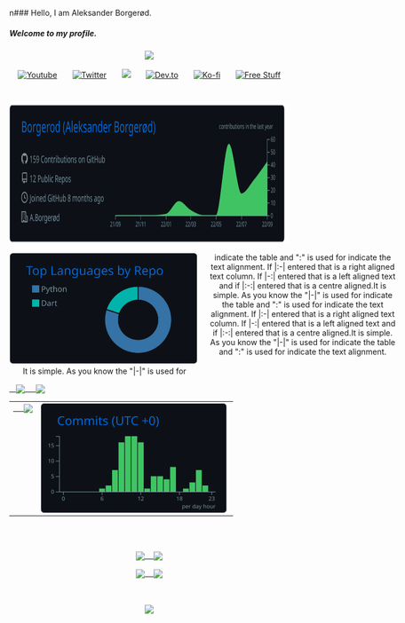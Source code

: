 n### Hello, I am Aleksander Borgerød. 
##### Welcome to my profile.


<!-- Typing SVG by DenverCoder1 - https://github.com/DenverCoder1/readme-typing-svg -->

<p align="center">
  <a href="https://github.com/DenverCoder1/readme-typing-svg"><img src="https://readme-typing-svg.demolab.com/?lines=Full-stack%20web%20and%20app%20developer;Experienced%20UI%2FUX%20Designer;10%2B%20years%20of%20coding%20experience;Always%20learning%20new%20things&font=Fira%20Code&center=true&width=440&height=45&color=f75c7e&vCenter=true&size=22&pause=1000"></a>
</p>

<!-- Social icons section -->
<p align="center">
  <a href="https://www.youtube.com/c/DevProTips"><img width="32px" alt="Youtube" title="Youtube" src="https://i.imgur.com/qiXu7b2.png"/></a>
  &#8287;&#8287;&#8287;&#8287;&#8287;
  <a href="https://twitter.com/DenverCoder1"><img width="32px" alt="Twitter" title="Twitter" src="https://i.imgur.com/OXZM1L6.png"/></a>
  &#8287;&#8287;&#8287;&#8287;&#8287;
  <a href="https://discord.gg/fPrdqh3Zfu" alt="Dev Pro Tips Discussion & Support Server"><img width="32px" src="https://i.imgur.com/OViZO8J.png"/></a>
  &#8287;&#8287;&#8287;&#8287;&#8287;
  <a href="https://dev.to/denvercoder1"><img width="32px" alt="Dev.to" title="DenverCoder1 Dev.to" src="https://i.imgur.com/mVm29vK.png"></a>
  &#8287;&#8287;&#8287;&#8287;&#8287;
  <a href="https://ko-fi.com/jlawrence"><img width="32px" alt="Ko-fi" title="Buy me a coffee" src="https://i.imgur.com/PpLeD3K.png"/></a>
  &#8287;&#8287;&#8287;&#8287;&#8287;
  <a href="http://eyl327.mywebcommunity.org/promos/"><img width="32px" alt="Free Stuff" title="Free gifts for you" src="https://i.imgur.com/0uVwkoZ.png"/></a>
</p>

<br/>




<p align="center">
<img  height=250 max-width: max-content  src="https://raw.githubusercontent.com/Borgerod/Borgerod/main/profile-summary-card-output/github_dark/0-profile-details.svg"/>
</p>

<div align="center" style="column-count: 2; width:700px">
  <img src="https://raw.githubusercontent.com/Borgerod/Borgerod/main/profile-summary-card-output/github_dark/1-repos-per-language.svg"/> 
  <!-- <div align="left" style="width:500px"> -->
  It is simple. As you know the "|-|" is used for indicate the table and ":" is used for indicate the text alignment. If |:-| entered that is a right aligned text column. If |-:| entered that is a left aligned text and if |:-:| entered that is a centre aligned.It is simple. As you know the "|-|" is used for indicate the table and ":" is used for indicate the text alignment. If |:-| entered that is a right aligned text column. If |-:| entered that is a left aligned text and if |:-:| entered that is a centre aligned.It is simple. As you know the "|-|" is used for indicate the table and ":" is used for indicate the text alignment. 
  <!-- </div> -->
</div>
<!-- </div> -->



<!-- <p>
  <div align = "center" style="column-count: 2;">
      <div>
        <div style="width:510px" > 
        <img align = "center" src="https://raw.githubusercontent.com/Borgerod/Borgerod/main/profile-summary-card-output/github_dark/1-repos-per-language.svg"/> 
        </div> 
        <div  style="width:500px"  align = left>
          It is simple. As you know the "|-|" is used for indicate the table and ":" is used for indicate the text alignment. If |:-| entered that is a right aligned text column. If |-:| entered that is a left aligned text and if |:-:| entered that is a centre aligned.It is simple. As you know the "|-|" is used for indicate the table and ":" is used for indicate the text alignment. If |:-| entered that is a right aligned text column. If |-:| entered that is a left aligned text and if |:-:| entered that is a centre aligned.It is simple. As you know the "|-|" is used for indicate the table and ":" is used for indicate the text alignment. 
        </div>
    </div>
  </div>
</p> -->






<!-- </div> -->

<!-- PROFILE STATS 1: -->
<p align="center">
  <table>
      <tr>
        <div style="display: inline-block;">
          <td valign="top">
            <a href="https://github.com/Borgerod/Borgerod">
              &nbsp;&nbsp;&nbsp;&nbsp; <img height=200 max-width: min-content align="center" src="https://streak-stats.demolab.com/?user=Borgerod&theme=github-dark&hide_border=true"  />
            </a>
          </td>
          <td valign="top">
            <a href="https://github.com/Borgerod/Borgerod">
              <img height=200 max-width: min-content  align="center" src="https://raw.githubusercontent.com/Borgerod/Borgerod/main/profile-summary-card-output/github_dark/4-productive-time.svg" /> 
            </a> 
          </td>
        </div>
      </tr>
      <a href="https://github.com/Borgerod/Borgerod">
          &nbsp;&nbsp;<img height=220 max-width: min-content align="center" src="https://github-readme-stats.vercel.app/api/top-langs/?username=Borgerod&theme=github_dark&hide=html,&langs_count=3&hide_border=true" />&nbsp;&nbsp;&nbsp;&nbsp;
      </a> 
      <a href="https://github.com/Borgerod/Borgerod">
          <img height=220 max-width: min-content align="center" src="https://github-readme-stats.vercel.app/api?username=Borgerod&theme=github_dark&show_icons=true&line_height=27&count_private=true&hide_border=true"  />
      </a>
    </p> 
  </table>
</p> 


<!-- Divider -->
<br></br>

<!-- REPO'S: -->
<p align="left">
  <p align="center">
  <a href="https://github.com/Borgerod/BarniBus">
    <img align="center" src="https://github-readme-stats.vercel.app/api/pin/?username=Borgerod&repo=BarniBus&theme=github_dark&hide_border=true" />&nbsp;&nbsp;&nbsp;
  </a>
  <a href="https://github.com/Borgerod/ProSpector">
    <img align="center" src="https://github-readme-stats.vercel.app/api/pin/?username=Borgerod&repo=ProSpector&theme=github_dark&hide_border=true" />
  </a>
</p>
<p align="center">
  <a href="https://github.com/Borgerod/Telegram_surveillance">
    <img align="center" src="https://github-readme-stats.vercel.app/api/pin/?username=Borgerod&repo=Telegram_surveillance&theme=github_dark&hide_border=true" />&nbsp;&nbsp;&nbsp;
  </a>
  <a href="https://github.com/Borgerod/Investerings_Kalkulator">
    <img align="center" src="https://github-readme-stats.vercel.app/api/pin/?username=Borgerod&repo=Investerings_Kalkulator&theme=github_dark&hide_border=true" />
  </a>
  </p>
</p>

<!-- PROFILE COUNTER: -->
<br>
  <P align = "center">
    <a>
      <img align="center" src="https://profile-counter.glitch.me/borgerod/count.svg"/>
    </a>
  </p>
</br>
<!-- </div> -->

<!-- 
<p align="center">
  <div  align = "left" style="column-count: 2;">
      <div style="display: inline-block;">
        <td valign="top">
        &nbsp;&nbsp;<img height=220 max-width: min-content align="center"  <img src="https://raw.githubusercontent.com/Borgerod/Borgerod/main/profile-summary-card-output/github_dark/1-repos-per-language.svg"/> &nbsp;&nbsp;&nbsp;&nbsp;
        </td>
        </div>
        <td valign="top">
        </td>
      </br></br></br> It is simple. As you know the "|-|" is used for indicate the table and ":" is used for indicate the text alignment. If |:-| entered that is a right aligned text column. If |-:| entered that is a left aligned text and if |:-:| entered that is a centre aligned.It is simple. As you know the "|-|" is used for indicate the table and ":" is used for indicate the text alignment. If |:-| entered that is a right aligned text column. If |-:| entered that is a left aligned text and if |:-:| entered that is a centre aligned.It is simple. As you know the "|-|" is used for indicate the table and ":" is used for indicate the text alignment. 
    </div>
</p>  -->



<!-- <p align="center">
<div  align="center" style="column-count: 1;">
      <img  height=250 max-width: max-content  src="https://raw.githubusercontent.com/Borgerod/Borgerod/main/profile-summary-card-output/github_dark/0-profile-details.svg"/>
    </div>
<p align="left">
  <div  align = "center" style="column-count: 2;">
    &nbsp;&nbsp;&nbsp;&nbsp;&nbsp;&nbsp;&nbsp;&nbsp; <div> 
    <img  src="https://raw.githubusercontent.com/Borgerod/Borgerod/main/profile-summary-card-output/github_dark/1-repos-per-language.svg"/>  &nbsp;&nbsp;&nbsp;&nbsp;
    <img src="https://raw.githubusercontent.com/Borgerod/Borgerod/main/profile-summary-card-output/github_dark/2-most-commit-language.svg"/> &nbsp;&nbsp;&nbsp;&nbsp;
    </div>
  </div>
  </p>
</p> -->